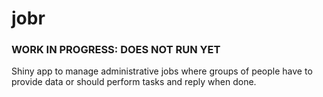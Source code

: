 # jobr

### WORK IN PROGRESS: DOES NOT RUN YET 
 
Shiny app to manage administrative jobs where groups of people have to provide data or should perform tasks and reply when done.
